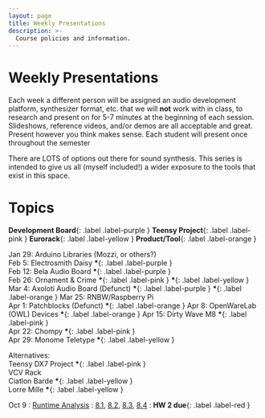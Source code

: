 ```yaml
---
layout: page
title: Weekly Presentations
description: >-
  Course policies and information.
---
```


# Weekly Presentations

Each week a different person will be assigned an audio development platform, synthesizer format, etc. that we will **not** work with in class, to research and present on for 5-7 minutes at the beginning of each session. Slideshows, reference videos, and/or demos are all acceptable and great. Present however you think makes sense. Each student will present once throughout the semester

There are LOTS of options out there for sound synthesis. This series is intended to give us all (myself included!) a wider exposure to the tools that exist in this space.

# Topics

**Development Board**{: .label .label-purple }
**Teensy Project**{: .label .label-pink }
**Eurorack**{: .label .label-yellow }
**Product/Tool**{: .label .label-orange }

Jan 29: Arduino Libraries (Mozzi, or others?)  
Feb 5: Electrosmith Daisy **\***{: .label .label-purple }  
Feb 12: Bela Audio Board **\***{: .label .label-purple }  
Feb 26: Ornament & Crime **\***{: .label .label-pink } **\***{: .label .label-yellow }  
Mar 4: Axoloti Audio Board (Defunct) **\***{: .label .label-purple } **\***{: .label .label-orange }
Mar 25: RNBW/Raspberry Pi  
Apr 1: Patchblocks (Defunct) **\***{: .label .label-orange }
Apr 8: OpenWareLab (OWL) Devices **\***{: .label .label-orange }
Apr 15: Dirty Wave M8 **\***{: .label .label-pink }  
Apr 22: Chompy **\***{: .label .label-pink }  
Apr 29: Monome Teletype **\***{: .label .label-yellow }

Alternatives:  
Teensy DX7 Project **\***{: .label .label-pink }  
VCV Rack  
Ciatlon Barde **\***{: .label .label-yellow }  
Lorre Mille **\***{: .label .label-yellow }

Oct 9
: [Runtime Analysis](#)
: [8.1](#), [8.2](#), [8.3](#), [8.4](#)
: **HW 2 due**{: .label .label-red }

